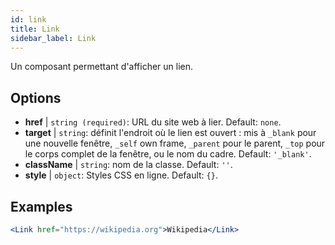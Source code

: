 ```yaml
---
id: link
title: Link
sidebar_label: Link
---
```


Un composant permettant d'afficher un lien.

## Options

* __href__ | `string (required)`: URL du site web à lier. Default: `none`.
* __target__ | `string`: définit l'endroit où le lien est ouvert : mis à `_blank` pour une nouvelle fenêtre, `_self` own frame, `_parent` pour le parent, `_top` pour le corps complet de la fenêtre, ou le nom du cadre. Default: `'_blank'`.
* __className__ | `string`: nom de la classe. Default: `''`.
* __style__ | `object`: Styles CSS en ligne. Default: `{}`.


## Examples

```jsx live
<Link href="https://wikipedia.org">Wikipedia</Link>
```

